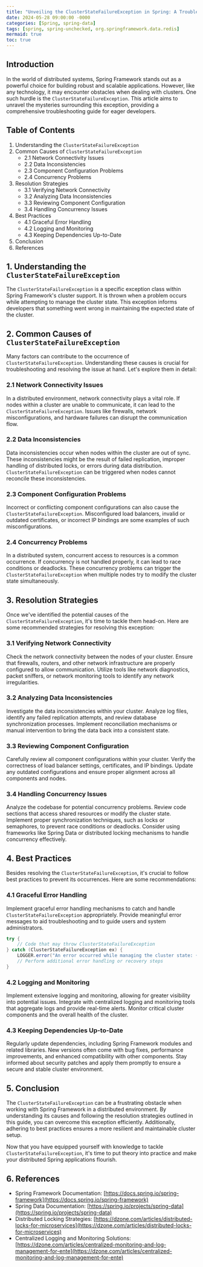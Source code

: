```yaml
---
title: "Unveiling the ClusterStateFailureException in Spring: A Troubleshooting Guide"
date: 2024-05-28 09:00:00 -0000
categories: [Spring, spring-data]
tags: [spring, spring-unchecked, org.springframework.data.redis]
mermaid: true
toc: true
---
```



## Introduction

In the world of distributed systems, Spring Framework stands out as a powerful choice for building robust and scalable applications. However, like any technology, it may encounter obstacles when dealing with clusters. One such hurdle is the `ClusterStateFailureException`. This article aims to unravel the mysteries surrounding this exception, providing a comprehensive troubleshooting guide for eager developers.

## Table of Contents
1. Understanding the `ClusterStateFailureException`
2. Common Causes of `ClusterStateFailureException`
   - 2.1 Network Connectivity Issues
   - 2.2 Data Inconsistencies
   - 2.3 Component Configuration Problems
   - 2.4 Concurrency Problems
3. Resolution Strategies
   - 3.1 Verifying Network Connectivity
   - 3.2 Analyzing Data Inconsistencies
   - 3.3 Reviewing Component Configuration
   - 3.4 Handling Concurrency Issues
4. Best Practices
   - 4.1 Graceful Error Handling
   - 4.2 Logging and Monitoring
   - 4.3 Keeping Dependencies Up-to-Date
5. Conclusion
6. References

## 1. Understanding the `ClusterStateFailureException`

The `ClusterStateFailureException` is a specific exception class within Spring Framework's cluster support. It is thrown when a problem occurs while attempting to manage the cluster state. This exception informs developers that something went wrong in maintaining the expected state of the cluster.

## 2. Common Causes of `ClusterStateFailureException`

Many factors can contribute to the occurrence of `ClusterStateFailureException`. Understanding these causes is crucial for troubleshooting and resolving the issue at hand. Let's explore them in detail:

### 2.1 Network Connectivity Issues

In a distributed environment, network connectivity plays a vital role. If nodes within a cluster are unable to communicate, it can lead to the `ClusterStateFailureException`. Issues like firewalls, network misconfigurations, and hardware failures can disrupt the communication flow.

### 2.2 Data Inconsistencies

Data inconsistencies occur when nodes within the cluster are out of sync. These inconsistencies might be the result of failed replication, improper handling of distributed locks, or errors during data distribution. `ClusterStateFailureException` can be triggered when nodes cannot reconcile these inconsistencies.

### 2.3 Component Configuration Problems

Incorrect or conflicting component configurations can also cause the `ClusterStateFailureException`. Misconfigured load balancers, invalid or outdated certificates, or incorrect IP bindings are some examples of such misconfigurations.

### 2.4 Concurrency Problems

In a distributed system, concurrent access to resources is a common occurrence. If concurrency is not handled properly, it can lead to race conditions or deadlocks. These concurrency problems can trigger the `ClusterStateFailureException` when multiple nodes try to modify the cluster state simultaneously.

## 3. Resolution Strategies

Once we've identified the potential causes of the `ClusterStateFailureException`, it's time to tackle them head-on. Here are some recommended strategies for resolving this exception:

### 3.1 Verifying Network Connectivity

Check the network connectivity between the nodes of your cluster. Ensure that firewalls, routers, and other network infrastructure are properly configured to allow communication. Utilize tools like network diagnostics, packet sniffers, or network monitoring tools to identify any network irregularities.

### 3.2 Analyzing Data Inconsistencies

Investigate the data inconsistencies within your cluster. Analyze log files, identify any failed replication attempts, and review database synchronization processes. Implement reconciliation mechanisms or manual intervention to bring the data back into a consistent state.

### 3.3 Reviewing Component Configuration

Carefully review all component configurations within your cluster. Verify the correctness of load balancer settings, certificates, and IP bindings. Update any outdated configurations and ensure proper alignment across all components and nodes.

### 3.4 Handling Concurrency Issues

Analyze the codebase for potential concurrency problems. Review code sections that access shared resources or modify the cluster state. Implement proper synchronization techniques, such as locks or semaphores, to prevent race conditions or deadlocks. Consider using frameworks like Spring Data or distributed locking mechanisms to handle concurrency effectively.

## 4. Best Practices

Besides resolving the `ClusterStateFailureException`, it's crucial to follow best practices to prevent its occurrences. Here are some recommendations:

### 4.1 Graceful Error Handling

Implement graceful error handling mechanisms to catch and handle `ClusterStateFailureException` appropriately. Provide meaningful error messages to aid troubleshooting and to guide users and system administrators.

```java
try {
    // Code that may throw ClusterStateFailureException
} catch (ClusterStateFailureException ex) {
    LOGGER.error("An error occurred while managing the cluster state: {}", ex.getMessage());
    // Perform additional error handling or recovery steps
}
```

### 4.2 Logging and Monitoring

Implement extensive logging and monitoring, allowing for greater visibility into potential issues. Integrate with centralized logging and monitoring tools that aggregate logs and provide real-time alerts. Monitor critical cluster components and the overall health of the cluster.

### 4.3 Keeping Dependencies Up-to-Date

Regularly update dependencies, including Spring Framework modules and related libraries. New versions often come with bug fixes, performance improvements, and enhanced compatibility with other components. Stay informed about security patches and apply them promptly to ensure a secure and stable cluster environment.

## 5. Conclusion

The `ClusterStateFailureException` can be a frustrating obstacle when working with Spring Framework in a distributed environment. By understanding its causes and following the resolution strategies outlined in this guide, you can overcome this exception efficiently. Additionally, adhering to best practices ensures a more resilient and maintainable cluster setup.

Now that you have equipped yourself with knowledge to tackle `ClusterStateFailureException`, it's time to put theory into practice and make your distributed Spring applications flourish.

## 6. References

- Spring Framework Documentation: [https://docs.spring.io/spring-framework](https://docs.spring.io/spring-framework)
- Spring Data Documentation: [https://spring.io/projects/spring-data](https://spring.io/projects/spring-data)
- Distributed Locking Strategies: [https://dzone.com/articles/distributed-locks-for-microservices](https://dzone.com/articles/distributed-locks-for-microservices)
- Centralized Logging and Monitoring Solutions: [https://dzone.com/articles/centralized-monitoring-and-log-management-for-ente](https://dzone.com/articles/centralized-monitoring-and-log-management-for-ente)
